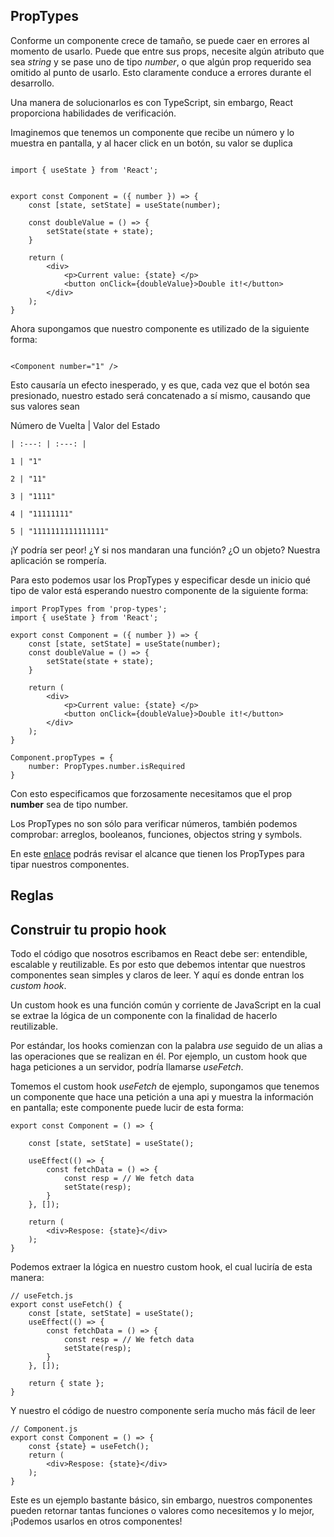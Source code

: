 
## PropTypes

Conforme un componente crece de tamaño, se puede caer en errores al momento de usarlo. Puede que entre sus props, necesite algún atributo que sea *string* y se pase uno de tipo *number*, o que algún prop requerido sea omitido al punto de usarlo. Esto claramente conduce a errores durante el desarrollo.

Una manera de solucionarlos es con TypeScript, sin embargo, React proporciona habilidades de verificación.

Imaginemos que tenemos un componente que recibe un número y lo muestra en pantalla, y al hacer click en un botón, su valor se duplica

```JSX

import { useState } from 'React';


export const Component = ({ number }) => {
	const [state, setState] = useState(number);
	
	const doubleValue = () => {
		setState(state + state);
	}

	return (
		<div>
			<p>Current value: {state} </p>
			<button onClick={doubleValue}>Double it!</button>
		</div>
	);
}
```

  

Ahora supongamos que nuestro componente es utilizado de la siguiente forma:
  

```JSX

<Component number="1" />

```

  Esto causaría un efecto inesperado, y es que, cada vez que el botón sea presionado, nuestro estado será concatenado a sí mismo, causando que sus valores sean

  
Número de Vuelta | Valor del Estado
```
| :---: | :---: |

1 | "1"

2 | "11"

3 | "1111"

4 | "11111111"

5 | "1111111111111111"
```
  

¡Y podría ser peor! ¿Y si nos mandaran una función? ¿O un objeto? Nuestra aplicación se rompería.

Para esto podemos usar los PropTypes y especificar desde un inicio qué tipo de valor está esperando nuestro componente de la siguiente forma:


```JSX
import PropTypes from 'prop-types';
import { useState } from 'React';

export const Component = ({ number }) => {
	const [state, setState] = useState(number);
	const doubleValue = () => {
		setState(state + state);
	}

	return (
		<div>
			<p>Current value: {state} </p>
			<button onClick={doubleValue}>Double it!</button>
		</div>
	);
}

Component.propTypes = {
	number: PropTypes.number.isRequired
}
```

  

Con esto especificamos que forzosamente necesitamos que el prop **number** sea de tipo number.

Los PropTypes no son sólo para verificar números, también podemos comprobar: arreglos, booleanos, funciones, objectos string y symbols.
  
En este [enlace](https://es.reactjs.org/docs/typechecking-with-proptypes.html) podrás revisar el alcance que tienen los PropTypes para tipar nuestros componentes.


## Reglas

## Construir tu propio hook

Todo el código que nosotros escribamos en React debe ser: entendible, escalable y reutilizable. Es por esto que debemos intentar que nuestros componentes sean simples y claros de leer. Y aquí es donde entran los *custom hook*.

Un custom hook es una función común y corriente de JavaScript en la cual se extrae la lógica de un componente con la finalidad de hacerlo reutilizable.

Por estándar, los hooks comienzan con la palabra *use* seguido de un alias a las operaciones que se realizan en él. Por ejemplo, un custom hook que haga peticiones a un servidor, podría llamarse *useFetch*.

Tomemos el custom hook *useFetch* de ejemplo, supongamos que tenemos un componente que hace una petición a una api y muestra la información en pantalla; este componente puede lucir de esta forma:

```JSX
export const Component = () => {

	const [state, setState] = useState();

	useEffect(() => {
		const fetchData = () => {
			const resp = // We fetch data
			setState(resp);
		}
	}, []);

	return (
		<div>Respose: {state}</div>
	);
}
```

Podemos extraer la lógica en nuestro custom hook, el cual luciría de esta manera:

```JSX
// useFetch.js
export const useFetch() {
	const [state, setState] = useState();
	useEffect(() => {
		const fetchData = () => {
			const resp = // We fetch data
			setState(resp);
		}
	}, []);

	return { state };
}
```

Y nuestro el código de nuestro componente sería mucho más fácil de leer

```JSX
// Component.js
export const Component = () => {
	const {state} = useFetch();
	return (
		<div>Respose: {state}</div>
	);
}
```

Este es un ejemplo bastante básico, sin embargo, nuestros componentes pueden retornar tantas funciones o valores como necesitemos y lo mejor, ¡Podemos usarlos en otros componentes!